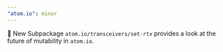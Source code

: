 ```yaml
---
"atom.io": minor
---
```


🎁 New Subpackage `atom.io/transceivers/set-rtx` provides a look at the future of mutability in `atom.io`.

